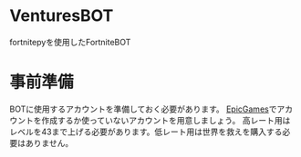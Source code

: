 # VenturesBOT
fortnitepyを使用したFortniteBOT

# 事前準備
BOTに使用するアカウントを準備しておく必要があります。
[EpicGames]([https://discord.com/developers/applications](https://www.epicgames.com/site/ja/home)https://www.epicgames.com/site/ja/home)でアカウントを作成するか使っていないアカウントを用意しましょう。
高レート用はレベルを43まで上げる必要があります。低レート用は世界を救えを購入する必要はありません。
